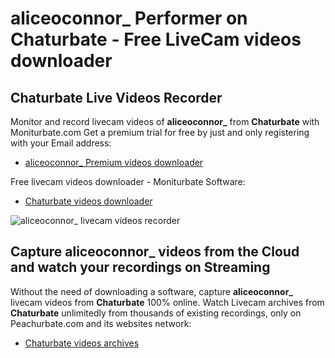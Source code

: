 # aliceoconnor_ Performer on Chaturbate - Free LiveCam videos downloader

## Chaturbate Live Videos Recorder

Monitor and record livecam videos of **aliceoconnor_** from **Chaturbate** with Moniturbate.com
Get a premium trial for free by just and only registering with your Email address:
* [aliceoconnor_ Premium videos downloader](https://moniturbate.com/request-demo-licence-key.html)

Free livecam videos downloader - Moniturbate Software:
* [Chaturbate videos downloader](https://moniturbate.com/moniturbate-download-software.html)

![aliceoconnor_ livecam videos recorder](https://peachurnet.com/templates/moniturbate-software.png)


## Capture aliceoconnor_ videos from the Cloud and watch your recordings on Streaming

Without the need of downloading a software, capture **aliceoconnor_** livecam videos from **Chaturbate** 100% online.
Watch Livecam archives from **Chaturbate** unlimitedly from thousands of existing recordings, only on Peachurbate.com and its websites network:
* [Chaturbate videos archives](https://peachurnet.com/)